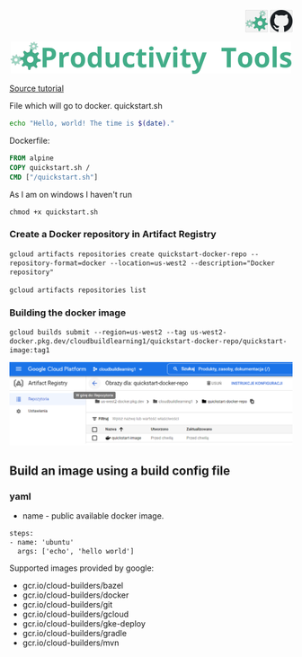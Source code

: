 <!--Category:react,firebase--> 
 <p align="right">
    <a href="http://productivitytools.tech/productivitytools-createsqlserverdatabase/"><img src="Images/Header/ProductivityTools_green_40px_2.png" /><a> 
    <a href="https://github.com/pwujczyk/ProductivityTools.Learning.ReactWithFirebaseAuthWithDb"><img src="Images/Header/Github_border_40px.png" /></a>
</p>
<p align="center">
    <a href="http://http://productivitytools.tech/">
        <img src="Images/Header/LogoTitle_green_500px.png" />
    </a>
</p>


[Source tutorial](https://cloud.google.com/build/docs/build-push-docker-image)

File which will go to docker. quickstart.sh
```sh
echo "Hello, world! The time is $(date)."
```

Dockerfile:
```dockerfile
FROM alpine
COPY quickstart.sh /
CMD ["/quickstart.sh"]
```
As I am on windows I haven't run
```
chmod +x quickstart.sh
```
### Create a Docker repository in Artifact Registry
```
gcloud artifacts repositories create quickstart-docker-repo --repository-format=docker --location=us-west2 --description="Docker repository"

gcloud artifacts repositories list
```

### Building the docker image
```
gcloud builds submit --region=us-west2 --tag us-west2-docker.pkg.dev/cloudbuildlearning1/quickstart-docker-repo/quickstart-image:tag1
```

![quickstartimageInartificatregistry](images/quickstartimageInartificatregistry.png)

## Build an image using a build config file

### yaml

- name - public available docker image.  
```
steps:
- name: 'ubuntu'
  args: ['echo', 'hello world']
```

Supported images provided by google:
- gcr.io/cloud-builders/bazel
- gcr.io/cloud-builders/docker
- gcr.io/cloud-builders/git	
- gcr.io/cloud-builders/gcloud	
- gcr.io/cloud-builders/gke-deploy	
- gcr.io/cloud-builders/gradle	
- gcr.io/cloud-builders/mvn	
